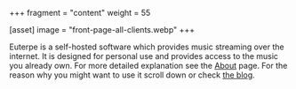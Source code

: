 +++
fragment = "content"
weight = 55

[asset]
    image = "front-page-all-clients.webp"
+++

Euterpe is a self-hosted software which provides music streaming over the internet. It is designed for personal use and provides access to the music you already own. For more detailed explanation see the [About](/about) page. For the reason why you might want to use it scroll down or check [the blog](/blog).
